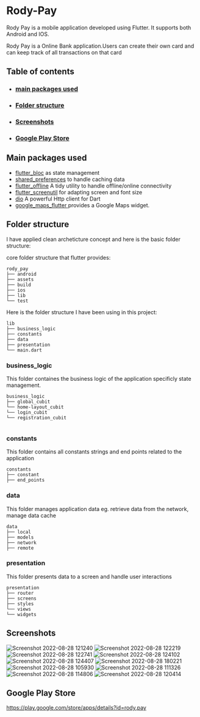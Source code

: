 # Rody-Pay
Rody Pay is a mobile application developed using Flutter. It supports both Android and IOS.

Rody Pay is a Online Bank application.Users can create their own card and can keep track of all transactions on that card

## Table of contents
- ### [main packages used](https://github.com/omar201999/Rody-Pay/blob/main/README.md#main-packages-used-1)
- ### [Folder structure](https://github.comomar201999/Rody-Pay/blob/main/README.md#folder-structure-1)
- ### [Screenshots](https://github.com/omar201999/Rody-Pay/blob/main/README.md#screenshots-1)
- ### [Google Play Store](https://github.com/omar201999/Rody-Pay/blob/main/README.md#google_play_store)

## Main packages used
- [flutter_bloc](https://pub.dev/packages/flutter_bloc) as state management
- [shared_preferences](https://pub.dev/packages/shared_preferences) to handle caching data
- [flutter_offline](https://pub.dev/packages/flutter_offline) A tidy utility to handle offline/online connectivity
- [flutter_screenutil](https://pub.dev/packages/flutter_screenutil) for adapting screen and font size
- [dio](https://pub.dev/packages/dio) A powerful Http client for Dart
- [google_maps_flutter ](https://pub.dev/packages/google_maps_flutter) provides a Google Maps widget.


## Folder structure
I have applied clean archeticture concept and here is the basic folder structure:

core folder structure that flutter provides:

```
rody_pay
├── android
├── assets
├── build
├── ios
├── lib
└── test
```


Here is the folder structure I have been using in this project:
```
lib
├── business_logic
├── constants
├── data
├── presentation
└── main.dart
```

### business_logic
This folder containes the business logic of the application specificly state management.

```
business_logic
├── global_cubit
└── home-layout_cubit
└── login_cubit
└── registration_cubit


```

### constants
This folder contains all constants strings and end points related to the application
```
constants
├── constant
├── end_points

```

### data
This folder manages application data eg. retrieve data from the network, manage data cache
```
data
├── local
├── models
├── network
├── remote
```

### presentation
This folder presents data to a screen and handle user interactions
```
presentation
├── router
├── screens
├── styles
└── views
└── widgets

```
## Screenshots
![Screenshot 2022-08-28 121240](https://user-images.githubusercontent.com/46471716/194717452-320b7f6a-d285-4397-b8ab-c5decf22e7e2.png)
![Screenshot 2022-08-28 122219](https://user-images.githubusercontent.com/46471716/194717455-95c74766-c4a3-4520-b99f-7415a5a8a3fb.png)
![Screenshot 2022-08-28 122741](https://user-images.githubusercontent.com/46471716/194717459-52759d98-d24a-4014-9a23-8f067675850e.png)
![Screenshot 2022-08-28 124102](https://user-images.githubusercontent.com/46471716/194717460-acf1497a-faf6-4240-a9f5-18519fab4f5d.png)
![Screenshot 2022-08-28 124407](https://user-images.githubusercontent.com/46471716/194717462-6c4177c1-2c29-4ddd-8f71-48050c6f47e9.png)
![Screenshot 2022-08-28 180221](https://user-images.githubusercontent.com/46471716/194717464-058fa31e-2258-4421-8422-3fa2e4b55f39.png)
![Screenshot 2022-08-28 105930](https://user-images.githubusercontent.com/46471716/194717466-f4bf7737-717f-43ee-9479-7fbb2af2a89e.png)
![Screenshot 2022-08-28 111326](https://user-images.githubusercontent.com/46471716/194717468-2c657934-fb35-4442-9895-eeedbe93f4cf.png)
![Screenshot 2022-08-28 114806](https://user-images.githubusercontent.com/46471716/194717469-429e91af-8588-4cd3-8235-9b8e28a02c78.png)
![Screenshot 2022-08-28 120414](https://user-images.githubusercontent.com/46471716/194717470-3bd1b269-1dcb-44ff-85f4-0017801c7419.png)


## Google Play Store

https://play.google.com/store/apps/details?id=rody.pay
